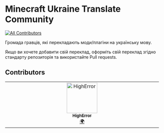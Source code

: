 # Minecraft Ukraine Translate Community
<!-- ALL-CONTRIBUTORS-BADGE:START - Do not remove or modify this section -->
[![All Contributors](https://img.shields.io/badge/all_contributors-1-orange.svg?style=flat-square)](#contributors-)
<!-- ALL-CONTRIBUTORS-BADGE:END -->

Громада гравців, які перекладають моди/плагіни на українську мову.

Якщо ви хочете добавити свій переклад, оформіть свій переклад згідно стандарту репозиторія та використайте Pull requests.

## Contributors

<!-- ALL-CONTRIBUTORS-LIST:START - Do not remove or modify this section -->
<!-- prettier-ignore-start -->
<!-- markdownlint-disable -->
<table>
  <tbody>
    <tr>
      <td align="center" valign="top" width="14.28%"><a href="https://github.com/HighError"><img src="https://avatars.githubusercontent.com/u/46526245?v=4?s=100" width="100px;" alt="HighError"/><br /><sub><b>HighError</b></sub></a><br /><a href="#translation-HighError" title="Translation">🌍</a></td>
    </tr>
  </tbody>
</table>

<!-- markdownlint-restore -->
<!-- prettier-ignore-end -->

<!-- ALL-CONTRIBUTORS-LIST:END -->
<!-- prettier-ignore-start -->
<!-- markdownlint-disable -->

<!-- markdownlint-restore -->
<!-- prettier-ignore-end -->

<!-- ALL-CONTRIBUTORS-LIST:END -->
